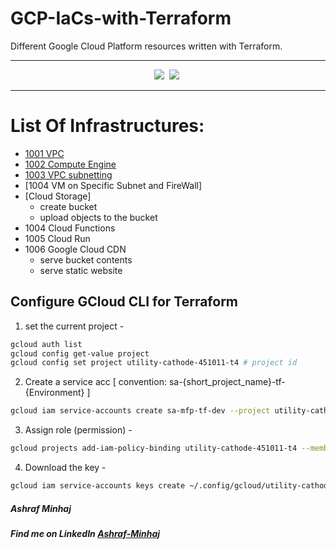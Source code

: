# GCP-IaCs-with-Terraform
 Different Google Cloud Platform resources written with Terraform.

-----------

<div align="center">

![](https://img.shields.io/badge/Terraform-Version%201.3.3-white?style=plastic&logo=terraform)&nbsp; 
![](https://img.shields.io/badge/Python-Version%203.10-yellow?style=plastic&logo=python)&nbsp;
<!-- ![](https://img.shields.io/badge/Packer-Version%20%3E=%200.0.2-blue?style=plastic&logo=packer)&nbsp; -->

</div>

----------

# List Of Infrastructures:
- [1001 VPC](./1001%20VPC%20Network%20/)
- [1002 Compute Engine](./1002%20Compute%20Engine/)
- [1003 VPC subnetting](./1003%20VPC%20Subnetting/)
- [1004 VM on Specific Subnet and FireWall]
- [Cloud Storage]
    - create bucket
    - upload objects to the bucket
- 1004 Cloud Functions
- 1005 Cloud Run
- 1006 Google Cloud CDN
    - serve bucket contents 
    - serve static website

## Configure GCloud CLI for Terraform
1. set the current project -
```bash
gcloud auth list
gcloud config get-value project
gcloud config set project utility-cathode-451011-t4 # project id
```

2. Create a service acc [ convention: sa-{short_project_name}-tf-{Environment} ]
```bash
gcloud iam service-accounts create sa-mfp-tf-dev --project utility-cathode-451011-t4 --display-name "Terraform dev acc"
```

3. Assign role (permission) -
```bash
gcloud projects add-iam-policy-binding utility-cathode-451011-t4 --member="serviceAccount:sa-mfp-tf-dev@utility-cathode-451011-t4.iam.gserviceaccount.com" --role="roles/editor"
```

4. Download the key -
```bash
gcloud iam service-accounts keys create ~/.config/gcloud/utility-cathode-451011-t4.json --iam-account=sa-mfp-tf-dev@utility-cathode-451011-t4.iam.gserviceaccount.com
```

##### Ashraf Minhaj
##### Find me on LinkedIn [Ashraf-Minhaj](https://www.linkedin.com/in/ashraf-minhaj/)